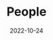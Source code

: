 ---
title: People
date: 2022-10-24

type: landing

sections:
  - block: people
    content:
      title: Meet the Team
      # Choose which groups/teams of users to display.
      #   Edit `user_groups` in each user's profile to add them to one or more of these groups.
      user_groups:
          - Faculty
          - Postdocs
          - PhD Students
          - Student Assistants
          - Visitors
          - Alumni
      sort_by: Params.year
      sort_ascending: true
    design:
      show_interests: true
      show_role: true
      show_social: true
---